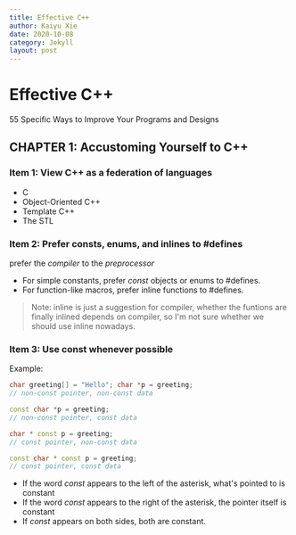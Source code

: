 ```yaml
---
title: Effective C++
author: Kaiyu Xie
date: 2020-10-08
category: Jekyll
layout: post
---
```


# Effective C++
55 Specific Ways to Improve Your Programs and Designs


## CHAPTER 1: Accustoming Yourself to C++

### Item 1: View C++ as a federation of languages
* C
* Object-Oriented C++
* Template C++
* The STL

### Item 2: Prefer consts, enums, and inlines to #defines
prefer the *compiler* to the *preprocessor*

* For simple constants, prefer *const* objects or enums to #defines.
* For function-like macros, prefer inline functions to #defines.

> Note: inline is just a suggestion for compiler, whether the funtions are finally inlined depends on compiler, so I'm not sure whether we should use inline nowadays.

### Item 3: Use const whenever possible
Example:
```cpp
char greeting[] = "Hello"; char *p = greeting;
// non-const pointer, non-const data

const char *p = greeting;
// non-const pointer, const data

char * const p = greeting;
// const pointer, non-const data

const char * const p = greeting;
// const pointer, const data
```
* If the word *const* appears to the left of the asterisk, what's pointed to is constant
* If the word *const* appears to the right of the asterisk, the pointer itself is constant
* If *const* appears on both sides, both are constant.

